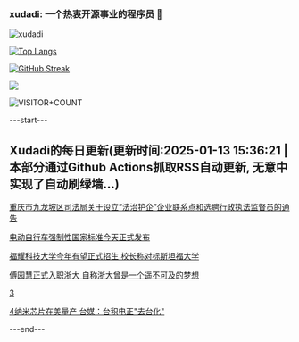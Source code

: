 ### xudadi: 一个热衷开源事业的程序员 👋

![xudadi](https://github-readme-stats-git-masterorgs-github-readme-stats-team.vercel.app/api?username=xudadi)

[![Top Langs](https://github-readme-stats.vercel.app/api/top-langs/?username=xudadi)](https://github.com/anuraghazra/github-readme-stats)

[![GitHub Streak](https://streak-stats.demolab.com?user=xudadi&locale=zh_Hans)](https://git.io/streak-stats)

![](https://raw.githubusercontent.com/xudadi/xudadi/main/assets/github-contribution-grid-snake.svg)

![VISITOR+COUNT](https://komarev.com/ghpvc/?username=xudadi&label=VISITOR+COUNT)


---start---

## Xudadi的每日更新(更新时间:2025-01-13 15:36:21 | 本部分通过Github Actions抓取RSS自动更新, 无意中实现了自动刷绿墙...)

[重庆市九龙坡区司法局关于设立“法治护企”企业联系点和选聘行政执法监督员的通告](https://www.gongkaoleida.com/article/2263116)

[电动自行车强制性国家标准今天正式发布](https://m.163.com/news/article/JLPHVQHU000189PS.html)

[福耀科技大学今年有望正式招生 校长称对标斯坦福大学](https://m.163.com/news/article/JLPFEIG70534A4SC.html)

[傅园慧正式入职浙大 自称浙大曾是一个遥不可及的梦想](https://m.163.com/news/article/JLPCUMKM051492LM.html)

[3](https://m.163.com/touch/news/sub/domestic)

[4纳米芯片在美量产 台媒：台积电正"去台化"](https://m.163.com/news/article/JLP0JR5Q0514R9OJ.html)

---end---
